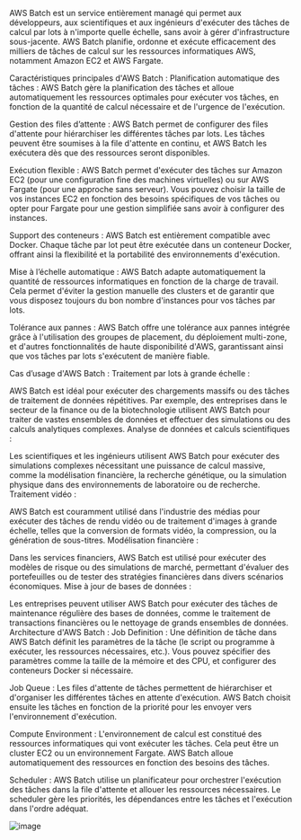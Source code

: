 AWS Batch est un service entièrement managé qui permet aux développeurs, aux scientifiques et aux ingénieurs d'exécuter des tâches de calcul par lots à n'importe quelle échelle, sans avoir à gérer d'infrastructure sous-jacente. AWS Batch planifie, ordonne et exécute efficacement des milliers de tâches de calcul sur les ressources informatiques AWS, notamment Amazon EC2 et AWS Fargate.

Caractéristiques principales d'AWS Batch :
Planification automatique des tâches : AWS Batch gère la planification des tâches et alloue automatiquement les ressources optimales pour exécuter vos tâches, en fonction de la quantité de calcul nécessaire et de l'urgence de l'exécution.

Gestion des files d’attente : AWS Batch permet de configurer des files d'attente pour hiérarchiser les différentes tâches par lots. Les tâches peuvent être soumises à la file d'attente en continu, et AWS Batch les exécutera dès que des ressources seront disponibles.

Exécution flexible : AWS Batch permet d'exécuter des tâches sur Amazon EC2 (pour une configuration fine des machines virtuelles) ou sur AWS Fargate (pour une approche sans serveur). Vous pouvez choisir la taille de vos instances EC2 en fonction des besoins spécifiques de vos tâches ou opter pour Fargate pour une gestion simplifiée sans avoir à configurer des instances.

Support des conteneurs : AWS Batch est entièrement compatible avec Docker. Chaque tâche par lot peut être exécutée dans un conteneur Docker, offrant ainsi la flexibilité et la portabilité des environnements d'exécution.

Mise à l’échelle automatique : AWS Batch adapte automatiquement la quantité de ressources informatiques en fonction de la charge de travail. Cela permet d'éviter la gestion manuelle des clusters et de garantir que vous disposez toujours du bon nombre d'instances pour vos tâches par lots.

Tolérance aux pannes : AWS Batch offre une tolérance aux pannes intégrée grâce à l'utilisation des groupes de placement, du déploiement multi-zone, et d'autres fonctionnalités de haute disponibilité d'AWS, garantissant ainsi que vos tâches par lots s'exécutent de manière fiable.

Cas d’usage d'AWS Batch :
Traitement par lots à grande échelle :

AWS Batch est idéal pour exécuter des chargements massifs ou des tâches de traitement de données répétitives. Par exemple, des entreprises dans le secteur de la finance ou de la biotechnologie utilisent AWS Batch pour traiter de vastes ensembles de données et effectuer des simulations ou des calculs analytiques complexes.
Analyse de données et calculs scientifiques :

Les scientifiques et les ingénieurs utilisent AWS Batch pour exécuter des simulations complexes nécessitant une puissance de calcul massive, comme la modélisation financière, la recherche génétique, ou la simulation physique dans des environnements de laboratoire ou de recherche.
Traitement vidéo :

AWS Batch est couramment utilisé dans l'industrie des médias pour exécuter des tâches de rendu vidéo ou de traitement d'images à grande échelle, telles que la conversion de formats vidéo, la compression, ou la génération de sous-titres.
Modélisation financière :

Dans les services financiers, AWS Batch est utilisé pour exécuter des modèles de risque ou des simulations de marché, permettant d'évaluer des portefeuilles ou de tester des stratégies financières dans divers scénarios économiques.
Mise à jour de bases de données :

Les entreprises peuvent utiliser AWS Batch pour exécuter des tâches de maintenance régulière des bases de données, comme le traitement de transactions financières ou le nettoyage de grands ensembles de données.
Architecture d'AWS Batch :
Job Definition : Une définition de tâche dans AWS Batch définit les paramètres de la tâche (le script ou programme à exécuter, les ressources nécessaires, etc.). Vous pouvez spécifier des paramètres comme la taille de la mémoire et des CPU, et configurer des conteneurs Docker si nécessaire.

Job Queue : Les files d'attente de tâches permettent de hiérarchiser et d'organiser les différentes tâches en attente d'exécution. AWS Batch choisit ensuite les tâches en fonction de la priorité pour les envoyer vers l'environnement d'exécution.

Compute Environment : L'environnement de calcul est constitué des ressources informatiques qui vont exécuter les tâches. Cela peut être un cluster EC2 ou un environnement Fargate. AWS Batch alloue automatiquement des ressources en fonction des besoins des tâches.

Scheduler : AWS Batch utilise un planificateur pour orchestrer l'exécution des tâches dans la file d'attente et allouer les ressources nécessaires. Le scheduler gère les priorités, les dépendances entre les tâches et l'exécution dans l'ordre adéquat.


![image](https://github.com/user-attachments/assets/13171548-39e3-4ed1-a7ab-85729a14cd8e)




